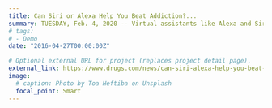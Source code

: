 ```yaml
---
title: Can Siri or Alexa Help You Beat Addiction?...
summary: TUESDAY, Feb. 4, 2020 -- Virtual assistants like Alexa and Siri are little help for people seeking information ...
# tags:
# - Demo
date: "2016-04-27T00:00:00Z"

# Optional external URL for project (replaces project detail page).
external_link: https://www.drugs.com/news/can-siri-alexa-help-you-beat-don-t-count-88080.html?utm_source=ddc&utm_medium=rss&utm_campaign=Can+Siri+or+Alexa+Help+You+Beat+Addiction%3F+Don%27t+Count+on+It
image:
  # caption: Photo by Toa Heftiba on Unsplash
  focal_point: Smart
---
```

